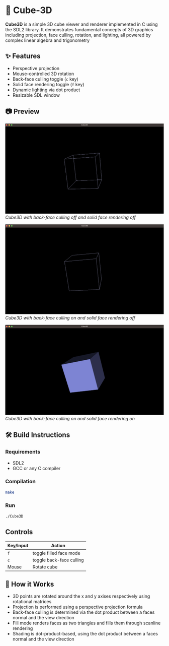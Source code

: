 # 🧊 Cube-3D
**Cube3D** is a simple 3D cube viewer and renderer implemented in C using the SDL2 library. It demonstrates fundamental concepts of 3D graphics including projection, face culling, rotation, and lighting, all powered by complex linear algebra and trigonometry 

## ✨ Features
- Perspective projection  
- Mouse-controlled 3D rotation  
- Back-face culling toggle (`c` key)  
- Solid face rendering toggle (`f` key)  
- Dynamic lighting via dot product  
- Resizable SDL window  

## 📷 Preview
![wireframe](images/wireframe.png)
*Cube3D with back-face culling off and solid face rendering off*

![back-face culling](images/culling.png)
*Cube3D with back-face culling on and solid face rendering off*

![solid face rendering](images/filled.png)
*Cube3D with back-face culling on and solid face rendering on*

## 🛠️ Build Instructions
### Requirements
 - SDL2
 - GCC or any C compiler

### Compilation
```bash
make
```

### Run
```bash
./Cube3D
```

## Controls
| Key/Input | Action                   |
|-----------|--------------------------|
| `f`       | toggle filled face mode  |
| `c`       | toggle back-face culling |
| Mouse     | Rotate cube              |

## 🧠 How it Works
- 3D points are rotated around the x and y axises respectively using rotational matrices
- Projection is performed using a perspective projection formula
- Back-face culling is determined via the dot product between a faces normal and the view direction
- Fill mode renders faces as two triangles and fills them through scanline rendering
- Shading is dot-product-based, using the dot product between a faces normal and the view direction
